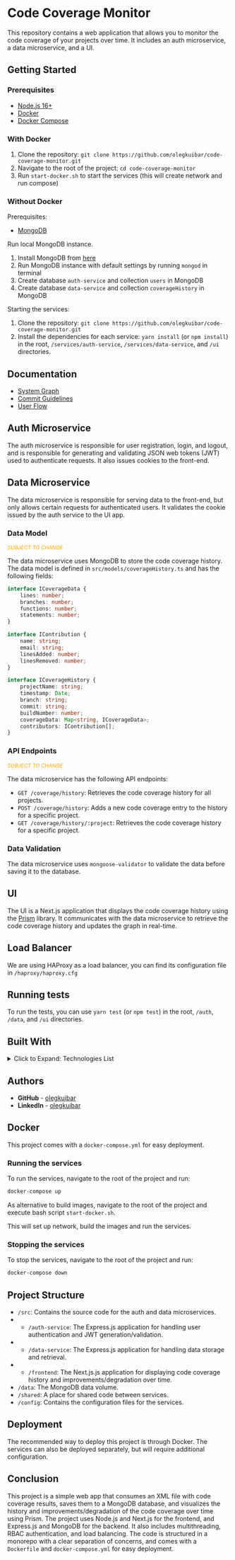 # Code Coverage Monitor

This repository contains a web application that allows you to monitor the code coverage of your projects over time. It includes an auth microservice, a data microservice, and a UI.

## Getting Started

### Prerequisites

- [Node.js 16+](https://nodejs.org/en/)
- [Docker](https://www.docker.com/)
- [Docker Compose](https://docs.docker.com/compose/)

### With Docker

1. Clone the repository: `git clone https://github.com/olegkuibar/code-coverage-monitor.git`
2. Navigate to the root of the project: `cd code-coverage-monitor`
3. Run `start-docker.sh` to start the services (this will create network and run compose)

### Without Docker


Prerequisites:

- [MongoDB](https://www.mongodb.com/)

Run local MongoDB instance.

1. Install MongoDB from [here](https://www.mongodb.com/try/download/community)
2. Run MongoDB instance with default settings by running `mongod` in terminal
3. Create database `auth-service` and collection `users` in MongoDB
4. Create database `data-service` and collection `coverageHistory` in MongoDB

Starting the services:

1. Clone the repository: `git clone https://github.com/olegkuibar/code-coverage-monitor.git`
2. Install the dependencies for each service: `yarn install` (or `npm install`) in the root, `/services/auth-service`, `/services/data-service`, and `/ui` directories.

## Documentation

- [System Graph](docs/SYSTEM_GRAPH.md)
- [Commit Guidelines](docs/COMMIT_GUIDELINES.md)
- [User Flow](docs/USER_FLOW.md)

## Auth Microservice

The auth microservice is responsible for user registration, login, and logout, and is responsible for generating and validating JSON web tokens (JWT) used to authenticate requests. It also issues cookies to the front-end.

## Data Microservice

The data microservice is responsible for serving data to the front-end, but only allows certain requests for authenticated users. It validates the cookie issued by the auth service to the UI app.

### Data Model

<small style="color: orange; font-style: italic">SUBJECT TO CHANGE</small>


The data microservice uses MongoDB to store the code coverage history. The data model is defined in `src/models/coverageHistory.ts` and has the following fields:

```typescript
interface ICoverageData {
    lines: number;
    branches: number;
    functions: number;
    statements: number;
}

interface IContribution {
    name: string;
    email: string;
    linesAdded: number;
    linesRemoved: number;
}

interface ICoverageHistory {
    projectName: string;
    timestamp: Date;
    branch: string;
    commit: string;
    buildNumber: number;
    coverageData: Map<string, ICoverageData>;
    contributors: IContribution[];
}
```


### API Endpoints

<small style="color: orange; font-style: italic">SUBJECT TO CHANGE</small>

The data microservice has the following API endpoints:

- `GET /coverage/history`: Retrieves the code coverage history for all projects.
- `POST /coverage/history`: Adds a new code coverage entry to the history for a specific project.
- `GET /coverage/history/:project`: Retrieves the code coverage history for a specific project.

### Data Validation

The data microservice uses `mongoose-validator` to validate the data before saving it to the database.

## UI

The UI is a Next.js application that displays the code coverage history using the [Prism](https://prismjs.com/) library. It communicates with the data microservice to retrieve the code coverage history and updates the graph in real-time.

## Load Balancer

We are using HAProxy as a load balancer, you can find its configuration file in `/haproxy/haproxy.cfg`

## Running tests

To run the tests, you can use `yarn test` (or `npm test`) in the root, `/auth`, `/data`, and `/ui` directories.

## Built With

<details>
  <summary>Click to Expand: Technologies List</summary>

- [Express.js](https://expressjs.com/) - The web framework used
- [Mongoose](https://mongoosejs.com/) - MongoDB object modeling tool
- [Passport](http://www.passportjs.org/) - Authentication middleware
- [Helmet](https://helmetjs.github.io/) - HTTP security headers
- [Body-parser](https://www.npmjs.com/package/body-parser) - Node.js body parsing middleware
- [Next.js](https://Next.jsjs.org/) - JavaScript library for building user interfaces
- [Prism](https://prismjs.com/) - JavaScript library for syntax highlighting
- [Docker](https://www.docker.com/) - Containerization platform
- [HAProxy](https://www.haproxy.com/) - Load balancer
- [MongoDB](https://www.mongodb.com/) - NoSQL database
- [Axios](https://www.npmjs.com/package/axios) - Promise based HTTP client
- [Istanbul](https://istanbul.js.org/) - JavaScript code coverage tool
- [Jest](https://jestjs.io/) - JavaScript testing framework
- [Chart.js](https://www.chartjs.org/) - JavaScript library for data visualization

</details>

## Authors
* **GitHub** - [olegkuibar](https://www.github.com/oleg-kuibar)
* **LinkedIn** - [olegkuibar](https://www.linkedin.com/in/olegkuibar/)


## Docker

This project comes with a `docker-compose.yml` for easy deployment.

### Running the services

To run the services, navigate to the root of the project and run:

```bash 
docker-compose up
```

As alternative to build images, navigate to the root of the project and execute bash script `start-docker.sh`.

This will set up network, build the images and run the services.

### Stopping the services

To stop the services, navigate to the root of the project and run:
```bash
docker-compose down
```


## Project Structure

- `/src`: Contains the source code for the auth and data microservices.
- - `/auth-service`: The Express.js application for handling user authentication and JWT generation/validation.
- - `/data-service`: The Express.js application for handling data storage and retrieval.
- - `/frontend`: The Next.js.js application for displaying code coverage history and improvements/degradation over time.
- `/data`: The MongoDB data volume.
- `/shared`: A place for shared code between services.
- `/config`: Contains the configuration files for the services.

## Deployment

The recommended way to deploy this project is through Docker. The services can also be deployed separately, but will require additional configuration.

## Conclusion

This project is a simple web app that consumes an XML file with code coverage results, saves them to a MongoDB database, and visualizes the history and improvements/degradation of the code coverage over time using Prism. The project uses Node.js and Next.js for the frontend, and Express.js and MongoDB for the backend. It also includes multithreading, RBAC authentication, and load balancing. The code is structured in a monorepo with a clear separation of concerns, and comes with a `Dockerfile` and `docker-compose.yml` for easy deployment.
